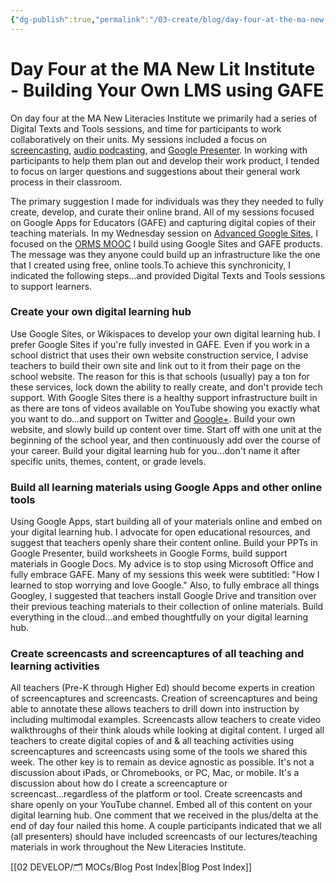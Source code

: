 ```yaml
---
{"dg-publish":true,"permalink":"/03-create/blog/day-four-at-the-ma-new-lit-institute-building-your-own-lms-using-gafe/","title":"Day Four at the MA New Lit Institute - Building Your Own LMS using GAFE","tags":["new-literacies","newlit"]}
---
```


# Day Four at the MA New Lit Institute - Building Your Own LMS using GAFE

On day four at the MA New Literacies Institute we primarily had a series of Digital Texts and Tools sessions, and time for participants to work collaboratively on their units. My sessions included a focus on [screencasting](https://sites.google.com/site/textsandtools/techtutorials/screencasts), [audio podcasting](http://mnli.org/mnli13/sound-cloud/), and [Google Presenter](https://sites.google.com/site/textsandtools/techtutorials/google-apps-for-educators/google-presentation). In working with participants to help them plan out and develop their work product, I tended to focus on larger questions and suggestions about their general work process in their classroom.

The primary suggestion I made for individuals was they they needed to fully create, develop, and curate their online brand. All of my sessions focused on Google Apps for Educators (GAFE) and capturing digital copies of their teaching materials. In my Wednesday session on [Advanced Google Sites](http://mnli.org/mnli13/digital-text-tools/using-google-sites-as-a-learning-hub/), I focused on the [ORMS MOOC](https://sites.google.com/site/ormsmodel/) I build using Google Sites and GAFE products. The message was they anyone could build up an infrastructure like the one that I created using free, online tools.To achieve this synchronicity, I indicated the following steps...and provided Digital Texts and Tools sessions to support learners.

### Create your own digital learning hub

Use Google Sites, or Wikispaces to develop your own digital learning hub. I prefer Google Sites if you're fully invested in GAFE. Even if you work in a school district that uses their own website construction service, I advise teachers to build their own site and link out to it from their page on the school website. The reason for this is that schools (usually) pay a ton for these services, lock down the ability to really create, and don't provide tech support. With Google Sites there is a healthy support infrastructure built in as there are tons of videos available on YouTube showing you exactly what you want to do...and support on Twitter and [Google+](https://plus.google.com/communities/110147344160609001644?utm_source=chrome_ntp_icon&utm_medium=chrome_app&utm_campaign=chrome). Build your own website, and slowly build up content over time. Start off with one unit at the beginning of the school year, and then continuously add over the course of your career. Build your digital learning hub for you...don't name it after specific units, themes, content, or grade levels.

### Build all learning materials using Google Apps and other online tools

Using Google Apps, start building all of your materials online and embed on your digital learning hub. I advocate for open educational resources, and suggest that teachers openly share their content online. Build your PPTs in Google Presenter, build worksheets in Google Forms, build support materials in Google Docs. My advice is to stop using Microsoft Office and fully embrace GAFE. Many of my sessions this week were subtitled: "How I learned to stop worrying and love Google." Also, to fully embrace all things Googley, I suggested that teachers install Google Drive and transition over their previous teaching materials to their collection of online materials. Build everything in the cloud...and embed thoughtfully on your digital learning hub.

### Create screencasts and screencaptures of all teaching and learning activities

All teachers (Pre-K through Higher Ed) should become experts in creation of screencaptures and screencasts. Creation of screencaptures and being able to annotate these allows teachers to drill down into instruction by including multimodal examples. Screencasts allow teachers to create video walkthroughs of their think alouds while looking at digital content. I urged all teachers to create digital copies of and & all teaching activities using screencaptures and screencasts using some of the tools we shared this week. The other key is to remain as device agnostic as possible. It's not a discussion about iPads, or Chromebooks, or PC, Mac, or mobile. It's a discussion about how do I create a screencapture or screencast...regardless of the platform or tool. Create screencasts and share openly on your YouTube channel. Embed all of this content on your digital learning hub. One comment that we received in the plus/delta at the end of day four nailed this home. A couple participants indicated that we all (all presenters) should have included screencasts of our lectures/teaching materials in work throughout the New Literacies Institute.

[[02 DEVELOP/🗂️ MOCs/Blog Post Index\|Blog Post Index]]